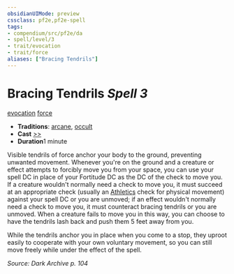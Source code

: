 ```yaml
---
obsidianUIMode: preview
cssclass: pf2e,pf2e-spell
tags:
- compendium/src/pf2e/da
- spell/level/3
- trait/evocation
- trait/force
aliases: ["Bracing Tendrils"]
---
```

# Bracing Tendrils *Spell 3*   
[evocation](../../rules/traits/evocation.md)  [force](../../rules/traits/force.md)  

- **Traditions**: [arcane](../../rules/traits/arcane.md), [occult](../../rules/traits/occult.md)
- **Cast** [>>](../../rules/core-rulebook/chapter-9-playing-the-game.md#Actions "Two-Action") 
- **Duration**1 minute

Visible tendrils of force anchor your body to the ground, preventing unwanted movement. Whenever you're on the ground and a creature or effect attempts to forcibly move you from your space, you can use your spell DC in place of your Fortitude DC as the DC of the check to move you. If a creature wouldn't normally need a check to move you, it must succeed at an appropriate check (usually an [Athletics](../skills.md#Athletics) check for physical movement) against your spell DC or you are unmoved; if an effect wouldn't normally need a check to move you, it must counteract bracing tendrils or you are unmoved. When a creature fails to move you in this way, you can choose to have the tendrils lash back and push them 5 feet away from you.

While the tendrils anchor you in place when you come to a stop, they uproot easily to cooperate with your own voluntary movement, so you can still move freely while under the effect of the spell.

*Source: Dark Archive p. 104*